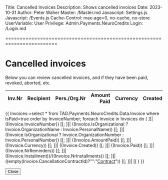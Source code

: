 ﻿Title: Cancelled Invoices
Description: Shows cancelled invoices
Date: 2023-10-31
Author: Peter Waher
Master: /Master.md
Javascript: Settings.js
Javascript: /Events.js
Cache-Control: max-age=0, no-cache, no-store
UserVariable: User
Privilege: Admin.Payments.NeuroCredits
Login: /Login.md

========================================================================

Cancelled invoices
=====================

Below you can review cancelled invoices, and if they have been paid, revoked, aborted, etc.

| Inv.Nr | Recipient | Pers./Org.Nr | Amount Paid | Currency | Created | Paid | \#Reminders | Installment | Contract |
|-------:|:----------|:------------:|------------:|:---------|:-------:|:----:|------------:|:-----------:|:---------|
{{
Invoices:=select * from TAG.Payments.NeuroCredits.Data.Invoice where IsPaid=true order by InvoiceNumber;
foreach Invoice in Invoices do
(
	]]| ((Invoice.InvoiceNumber)) [[;
	]]| ((Invoice.IsOrganizational ? Invoice.OrganizationName : Invoice.PersonalName)) [[;
	]]| ((Invoice.IsOrganizational ? Invoice.OrganizationNumber : Invoice.PersonalNumber)) [[;
	]]| ((Invoice.AmountPaid)) [[;
	]]| ((Invoice.Currency)) [[;
	]]| ((Invoice.Created)) [[;
	]]| ((Invoice.Paid)) [[;
	]]| ((Invoice.NrReminders)) [[;
	]]| ((Invoice.Installment))/((Invoice.NrInstallments)) [[;
	]]| ((empty(Invoice.CancellationContractId)?"":"[Contract](/Contract.md?ID="+Invoice.CancellationContractId+")")) [[;
	]]|
[[
)
}}

<button type="button" class="negButton" onclick="Close()">Close</button>
